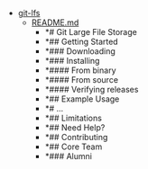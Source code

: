 - <a href = "F:\Node_projects\Node_Way\NBase\_Md\_Index\_Git\content\Docs\C_Program_Files_Git_mingw64_share_doc_git-doc\_src\doc\git-lfs\cat.git-lfs\dir.git-lfs.md">git-lfs</a>
    - <a href = "F:\Node_projects\Node_Way\NBase\_Md\_Index\_Git\content\Docs\C_Program_Files_Git_mingw64_share_doc_git-doc\_src\doc\git-lfs\README.md">README.md</a>
        - *# Git Large File Storage
        - *## Getting Started
        - *### Downloading
        - *### Installing
        - *#### From binary
        - *#### From source
        - *#### Verifying releases
        - *## Example Usage
        - *# ...
        - *## Limitations
        - *## Need Help?
        - *## Contributing
        - *## Core Team
        - *### Alumni

